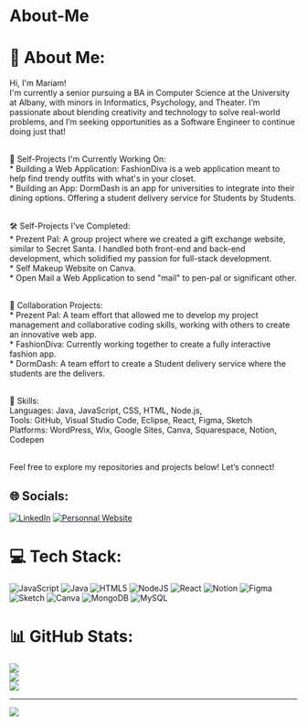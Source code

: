 # About-Me

# 💫 About Me:
Hi, I'm Mariam!
<br>I'm currently a senior pursuing a BA in Computer Science at the University at Albany, with minors in Informatics, Psychology, and Theater. I’m passionate about blending creativity and technology to solve real-world problems, and I’m seeking opportunities as a Software Engineer to continue doing just that!<br>

<br>🔨 Self-Projects I'm Currently Working On:
<br>       * Building a Web Application: FashionDiva is a web application meant to help find trendy outfits with what's in your closet.
<br>       * Building an App: DormDash is an app for universities to integrate into their dining options. Offering a student delivery service for Students by Students.

<br>🛠️ Self-Projects I've Completed:
<br>       * Prezent Pal: A group project where we created a gift exchange website, similar to Secret Santa. I handled both front-end and back-end development, which solidified my passion for full-stack development.
<br>       * Self Makeup Website on Canva.
<br>       * Open Mail a Web Application to send "mail" to pen-pal or significant other.   

<br>🤝 Collaboration Projects:
<br>       * Prezent Pal: A team effort that allowed me to develop my project management and collaborative coding skills, working with others to create an innovative web app.
<br>       * FashionDiva: Currently working together to create a fully interactive fashion app. 
<br>       * DormDash: A team effort to create a Student delivery service where the students are the delivers.


<br>🌟 Skills:
<br>Languages: Java, JavaScript, CSS, HTML, Node.js, 
<br>Tools: GitHub, Visual Studio Code, Eclipse, React, Figma, Sketch
<br>Platforms: WordPress, Wix, Google Sites, Canva, Squarespace, Notion, Codepen

<br>Feel free to explore my repositories and projects below! Let’s connect!


## 🌐 Socials:
[![LinkedIn](https://img.shields.io/badge/LinkedIn-%230077B5.svg?logo=linkedin&logoColor=white)](https://www.linkedin.com/in/wobin-sanou-b895131b7) 
[![Personnal Website](https://img.shields.io/badge/Canva%20Personal%20Website-blue)](https://showoffgorjuss-z.my.canva.site/wobinmariamsanou) 


# 💻 Tech Stack:
![JavaScript](https://img.shields.io/badge/javascript-%23323330.svg?style=for-the-badge&logo=javascript&logoColor=%23F7DF1E) ![Java](https://img.shields.io/badge/java-%23ED8B00.svg?style=for-the-badge&logo=openjdk&logoColor=white) ![HTML5](https://img.shields.io/badge/html5-%23E34F26.svg?style=for-the-badge&logo=html5&logoColor=white) ![NodeJS](https://img.shields.io/badge/node.js-6DA55F?style=for-the-badge&logo=node.js&logoColor=white) ![React](https://img.shields.io/badge/react-%2320232a.svg?style=for-the-badge&logo=react&logoColor=%2361DAFB) ![Notion](https://img.shields.io/badge/Notion-%23000000.svg?style=for-the-badge&logo=notion&logoColor=white) ![Figma](https://img.shields.io/badge/figma-%23F24E1E.svg?style=for-the-badge&logo=figma&logoColor=white) ![Sketch](https://img.shields.io/badge/Sketch-FFB387?style=for-the-badge&logo=sketch&logoColor=black) ![Canva](https://img.shields.io/badge/Canva-%2300C4CC.svg?style=for-the-badge&logo=Canva&logoColor=white) ![MongoDB](https://img.shields.io/badge/MongoDB-%234ea94b.svg?style=for-the-badge&logo=mongodb&logoColor=white) ![MySQL](https://img.shields.io/badge/mysql-4479A1.svg?style=for-the-badge&logo=mysql&logoColor=white)
# 📊 GitHub Stats:
![](https://github-readme-stats.vercel.app/api?username=mariamsanou&theme=city_lights&hide_border=false&include_all_commits=false&count_private=false)<br/>
![](https://github-readme-streak-stats.herokuapp.com/?user=mariamsanou&theme=city_lights&hide_border=false)<br/>
![](https://github-readme-stats.vercel.app/api/top-langs/?username=mariamsanou&theme=city_lights&hide_border=false&include_all_commits=false&count_private=false&layout=compact)

---
[![](https://visitcount.itsvg.in/api?id=mariamsanou&icon=7&color=1)](https://visitcount.itsvg.in)

<!-- Proudly created with GPRM ( https://gprm.itsvg.in ) -->
